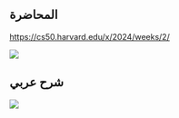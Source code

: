 
## المحاضرة

https://cs50.harvard.edu/x/2024/weeks/2/

![](https://www.youtube.com/watch?v=4vU4aEFmTSo)
## شرح عربي

![](https://www.youtube.com/watch?v=Pls-Vp-ygik&list=PLnrlZUDQofUv7JE4QIahAyztrQU9bnJmd&index=22)